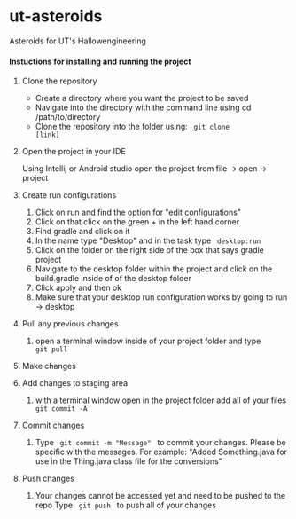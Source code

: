 # ut-asteroids
Asteroids for UT's Hallowengineering


#### Instuctions for installing and running the project

1. Clone the repository 
   - Create a directory where you want the project to be saved
    - Navigate into the directory with the command line using cd /path/to/directory
    - Clone the repository into the folder using: <code> git clone [link]</code>
2. Open the project in your IDE
    <p> Using Intellij or Android studio open the project from file -> open -> project </p>
    
3. Create run configurations
   1. Click on run and find the option for "edit configurations"
    2. Click on that click on the green + in the left hand corner 
    3. Find gradle and click on it
    4. In the name type "Desktop" and in the task type <code> desktop:run </code>
    5. Click on the folder on the right side of the box that says gradle project
    6. Navigate to the desktop folder within the project and click on the build.gradle inside 
        of of the desktop folder
    7. Click apply and then ok
    8. Make sure that your desktop run configuration works by going to run -> desktop
    
4. Pull any previous changes
    1. open a terminal window inside of your project folder and type <code> git pull </code>
    
5. Make changes
6. Add changes to staging area
    1. with a terminal window open in the project folder add all of your files
    <code> git commit -A </code>
7. Commit changes
    1. Type <code> git commit -m "Message" </code> to commit your changes. 
    Please be specific with the messages. For example: "Added Something.java for use 
    in the Thing.java class file for the conversions"
    
8. Push changes
    1. Your changes cannot be accessed yet and need to be pushed to the repo
    Type <code> git push </code> to push all of your changes
    
    